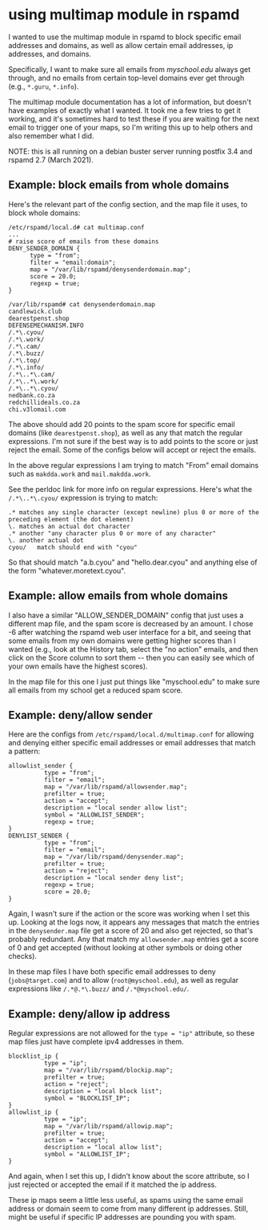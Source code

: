 

# using multimap module in rspamd

I wanted to use the multimap module in rspamd to block specific email
addresses and domains, as well as allow certain email addresses, ip
addresses, and domains.

Specifically, I want to make sure all emails from *myschool.edu* always
get through, and no emails from certain top-level domains ever get through
(e.g., `*.guru`, `*.info`).

The multimap module documentation has a lot of information, but doesn't
have examples of exactly what I wanted. It took me a few tries to get it 
working, and it's sometimes hard to test these if you are waiting for
the next email to trigger one of your maps, so I'm writing this up to help
others and also remember what I did.

NOTE: this is all running on a debian buster server running postfix 3.4
and rspamd 2.7 (March 2021).

## Example: block emails from whole domains

Here's the relevant part of the config section,
and the map file it uses, to block whole domains:

```
/etc/rspamd/local.d# cat multimap.conf
...
# raise score of emails from these domains
DENY_SENDER_DOMAIN {
      type = "from";
      filter = "email:domain";
      map = "/var/lib/rspamd/denysenderdomain.map";
      score = 20.0;
      regexp = true;
}
```

```
/var/lib/rspamd# cat denysenderdomain.map
candlewick.club
dearestpenst.shop
DEFENSEMECHANISM.INFO
/.*\.cyou/
/.*\.work/
/.*\.cam/
/.*\.buzz/
/.*\.top/
/.*\.info/
/.*\..*\.cam/
/.*\..*\.work/
/.*\..*\.cyou/
nedbank.co.za
redchillideals.co.za
chi.v3lomail.com
```

The above should add 20 points to the spam score for specific email
domains (like `dearestpenst.shop`), as well as any that match the
regular expressions. I'm not sure if the best way is to add points
to the score or just reject the email. Some of the configs below will
accept or reject the emails.

In the above regular expressions I am trying to
match "From" email domains such as `makdda.work` and
`mail.makdda.work`.

See the perldoc link for more info on regular expressions. Here's 
what the `/.*\..*\.cyou/` expression is trying to match:

    .* matches any single character (except newline) plus 0 or more of the preceding element (the dot element)
    \. matches an actual dot character
    .* another "any character plus 0 or more of any character"
    \. another actual dot
    cyou/   match should end with "cyou"

So that should match "a.b.cyou" and "hello.dear.cyou" and anything
else of the form "whatever.moretext.cyou".

## Example: allow emails from whole domains

I also have a similar "ALLOW_SENDER_DOMAIN" config that just
uses a different map file, and the spam score is decreased by an amount.
I chose -6 after watching the rspamd web user interface for a bit, and
seeing that some emails from my own domains were getting higher scores 
than I wanted (e.g., look at the History tab, select the "no action"
emails, and then click on the Score column to sort them -- then you can
easily see which of your own emails have the highest scores).

In the map file for this one I just put things like "myschool.edu" to 
make sure all emails from my school get a reduced spam score.

## Example: deny/allow sender

Here are the configs from `/etc/rspamd/local.d/multimap.conf`
for allowing and denying either specific email addresses or 
email addresses that match a pattern:

```
allowlist_sender {
          type = "from";
          filter = "email";
          map = "/var/lib/rspamd/allowsender.map";
          prefilter = true;
          action = "accept";
          description = "local sender allow list";
          symbol = "ALLOWLIST_SENDER";
          regexp = true;
}
DENYLIST_SENDER {
          type = "from";
          filter = "email";
          map = "/var/lib/rspamd/denysender.map";
          prefilter = true;
          action = "reject";
          description = "local sender deny list";
          regexp = true;
          score = 20.0;
}
```

Again, I wasn't sure if the action or the score was working when I set this
up. Looking at the logs now, it appears any messages that match the 
entries in the `denysender.map`
file get a score of 20 and also get rejected, so that's probably redundant.
Any that match my `allowsender.map` entries get a score of 0 and get accepted
(without looking at other symbols or doing other checks).

In these map files I have both specific email addresses to deny (`jobs@target.com`)
and to allow (`root@myschool.edu`), as well as regular expressions like
`/.*@.*\.buzz/` and `/.*@myschool.edu/`.

## Example: deny/allow ip address

Regular expressions are not allowed for the `type = "ip"` attribute,
so these map files just have complete ipv4 addresses in them.

```
blocklist_ip {
          type = "ip";
          map = "/var/lib/rspamd/blockip.map";
          prefilter = true;
          action = "reject";
          description = "local block list";
          symbol = "BLOCKLIST_IP";
}
allowlist_ip {
          type = "ip";
          map = "/var/lib/rspamd/allowip.map";
          prefilter = true;
          action = "accept";
          description = "local allow list";
          symbol = "ALLOWLIST_IP";
}
```

And again, when I set this up, I didn't know about the score attribute,
so I just rejected or accepted the email if it matched the ip address.

These ip maps seem a little less useful, as spams using the same email
address or domain seem to come from many different ip addresses. Still,
might be useful if specific IP addresses are pounding you with spam.
